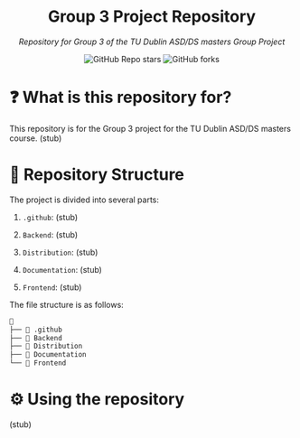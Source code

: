 <div align="center">

# Group 3 Project Repository

_Repository for Group 3 of the TU Dublin ASD/DS masters Group Project_

</div>

<div align="center">

![GitHub Repo stars](https://img.shields.io/github/stars/2024-CMPU9010-GROUP-3/PROJECT?style=for-the-badge)
![GitHub forks](https://img.shields.io/github/forks/2024-CMPU9010-GROUP-3/PROJECT?style=for-the-badge)

</div>

# ❓ What is this repository for?

This repository is for the Group 3 project for the TU Dublin ASD/DS masters course. (stub)

# 📂 Repository Structure

The project is divided into several parts:

1. `.github`: (stub)

2. `Backend`: (stub)

3. `Distribution`: (stub)

4. `Documentation`: (stub)

5. `Frontend`: (stub)

The file structure is as follows:

```sh
📁
├── 📁 .github
├── 📁 Backend
├── 📁 Distribution
├── 📁 Documentation
└── 📁 Frontend
```

# ⚙️ Using the repository

(stub)

